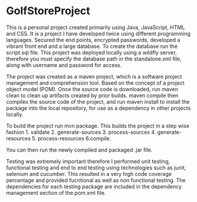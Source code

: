 # GolfStoreProject

This is a personal project created primarily using Java, JavaScript, HTML and CSS. It is a project I have developed twice using different programming languages. Secured the end points, encrypted passwords, developed a vibrant front end and a large database. To create the database run the script.sql file. This project was deployed locally using a wildfly server, therefore you must specify the database path in the standalone.xml file, along with username and password for access.


The project was created as a maven project, which is a software project management and comprehension tool. Based on the concept of a project object model (POM). Once the source code is downloaded, run maven clean to clean up artifacts created by prior builds. maven compile then compiles the source code of the project, and run maven install to install the package into the local repository, for use as a dependency in other projects locally. 


To build the project run mvn package. This builds the project in a step wise fashion 1. validate 2. generate-sources 3. process-sources 4. generate-resources 5. process-resources 6.compile.

You can then run the newly compiled and packaged .jar file.



Testing was extremely important therefore I performed unit testing, functional testing and end to end testing using technologies such as junit, selenium and cucumber. This resulted in a very high code coverage percentage and provided fucntional as well as non functional testing. The dependencies for each testing package are included in the dependency management section of the pom.xml file.
